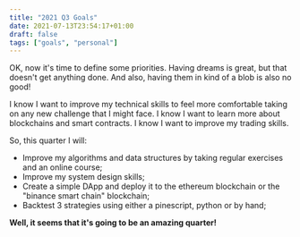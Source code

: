 ```yaml
---
title: "2021 Q3 Goals"
date: 2021-07-13T23:54:17+01:00
draft: false
tags: ["goals", "personal"]
---
```


OK, now it's time to define some priorities. Having dreams is great, but that doesn't get anything done. And also, having them in kind of a blob is also no good!

I know I want to improve my technical skills to feel more comfortable taking on any new challenge that I might face. 
I know I want to learn more about blockchains and smart contracts.
I know I want to improve my trading skills.

So, this quarter I will:

- Improve my algorithms and data structures by taking regular exercises and an online course;
- Improve my system design skills;
- Create a simple DApp and deploy it to the ethereum blockchain or the "binance smart chain" blockchain;
- Backtest 3 strategies using either a pinescript, python or by hand;

**Well, it seems that it's going to be an amazing quarter!**